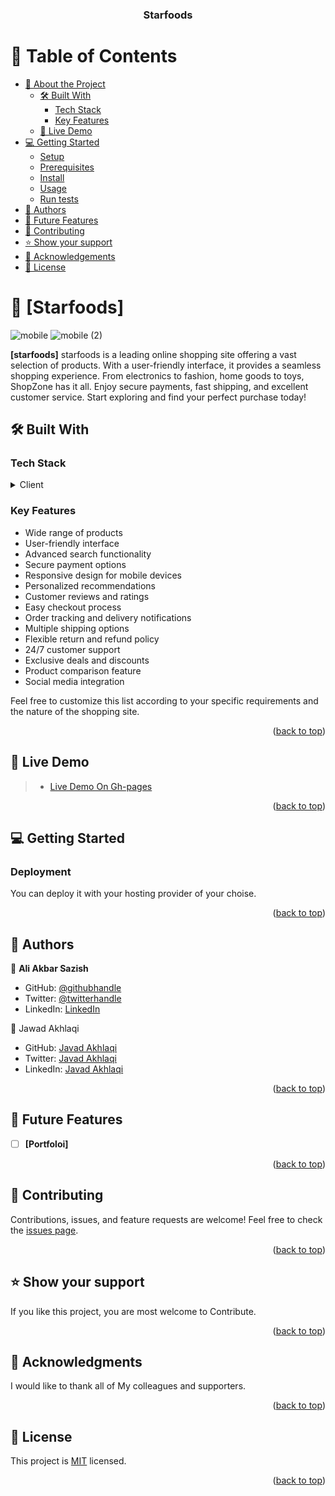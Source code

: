 <a name="readme-top"></a>

<div align="center">
  <h3><b> Starfoods </b></h3>
</div>

# 📗 Table of Contents

- [📖 About the Project](#about-project)
  - [🛠 Built With](#built-with)
    - [Tech Stack](#tech-stack)
    - [Key Features](#key-features)
  - [🚀 Live Demo](#live-demo)
- [💻 Getting Started](#getting-started)
  - [Setup](#setup)
  - [Prerequisites](#prerequisites)
  - [Install](#install)
  - [Usage](#usage)
  - [Run tests](#run-tests)
- [👥 Authors](#authors)
- [🔭 Future Features](#future-features)
- [🤝 Contributing](#contributing)
- [⭐️ Show your support](#support)
- [🙏 Acknowledgements](#acknowledgements)
- [📝 License](#license)

<!-- PROJECT DESCRIPTION -->

# 📖 [Starfoods] <a name="about-project"></a>


![mobile](https://github.com/akbarsazish/starfoods/assets/97288972/c75dbed4-687b-448e-89fc-0b8907cac61b)
![mobile (2)](https://github.com/akbarsazish/starfoods/assets/97288972/195c9eda-ddc4-4f43-affc-2fee4405bb36)

**[starfoods]** starfoods is a leading online shopping site offering a vast selection of products. With a user-friendly interface, it provides a seamless shopping experience. From electronics to fashion, home goods to toys, ShopZone has it all. Enjoy secure payments, fast shipping, and excellent customer service. Start exploring and find your perfect purchase today!

## 🛠 Built With <a name="built-with"></a>

### Tech Stack <a name="tech-stack"></a>

<details>
  <summary>Client</summary>
  <ul>
    <li><a href="#">HTML</a></li>
    <li><a href="#">CSS</a></li>
    <li><a href="#">JavaScript</a></li>
    <li><a href="#"> jQuery </a></li>
     <li><a href="#"> Bootstrap </a></li>
  </ul>
     <summary>Server</summary>
  <ul>
    <li><a href="#">SQL server</a></li>
    <li><a href="#"> Laravel </a></li>
  </ul>
</details>


<!-- Features -->

### Key Features <a name="key-features"></a>
<ul>
  <li>Wide range of products</li>
  <li>User-friendly interface</li>
  <li>Advanced search functionality</li>
  <li>Secure payment options</li>
  <li>Responsive design for mobile devices</li>
  <li>Personalized recommendations</li>
  <li>Customer reviews and ratings</li>
  <li>Easy checkout process</li>
  <li>Order tracking and delivery notifications</li>
  <li>Multiple shipping options</li>
  <li>Flexible return and refund policy</li>
  <li>24/7 customer support</li>
  <li>Exclusive deals and discounts</li>
  <li>Product comparison feature</li>
  <li>Social media integration</li>
</ul>

Feel free to customize this list according to your specific requirements and the nature of the shopping site.

<p align="right">(<a href="#readme-top">back to top</a>)</p>

<!-- LIVE DEMO -->
## 🚀 Live Demo <a name="live-demo"></a>

> - [Live Demo On Gh-pages](https://starfoods.ir)

<p align="right">(<a href="#readme-top">back to top</a>)</p>

<!-- GETTING STARTED -->

## 💻 Getting Started <a name="getting-started"></a>


### Deployment
You can deploy it with your hosting provider of your choise.

<p align="right">(<a href="#readme-top">back to top</a>)</p>

<!-- AUTHORS -->

## 👥 Authors <a name="authors"> </a>  

👤 **Ali Akbar Sazish**

- GitHub: [@githubhandle](https://github.com/akbarsazish)
- Twitter: [@twitterhandle](https://twitter.com/AliAkbarSazish1)
- LinkedIn: [LinkedIn](https://www.linkedin.com/in/ali-akbar-sazish/)

👤 Jawad Akhlaqi

- GitHub: [Javad Akhlaqi](https://github.com/javadAli)
- Twitter: [Javad Akhlaqi](https://twitter.com/)
- LinkedIn: [Javad Akhlaqi](https://www.linkedin.com/in/javad-akhlaqi-b68721217/)

<p align="right">(<a href="#readme-top">back to top</a>)</p>

<!-- FUTURE FEATURES -->

## 🔭 Future Features <a name="future-features"></a>

- [ ] **[Portfoloi]**


<p align="right">(<a href="#readme-top">back to top</a>)</p>

<!-- CONTRIBUTING -->

## 🤝 Contributing <a name="contributing"></a>
Contributions, issues, and feature requests are welcome!
Feel free to check the [issues page](../../issues/).

<p align="right">(<a href="#readme-top">back to top</a>)</p>


## ⭐️ Show your support <a name="support"></a>
If you like this project, you are most welcome to Contribute.

<p align="right">(<a href="#readme-top">back to top</a>)</p>


<!-- Acknowledgments -->
## 🙏 Acknowledgments <a name="acknowledgements"></a>
I would like to thank all of My colleagues and supporters.

<p align="right">(<a href="#readme-top">back to top</a>)</p>


<!-- LICENSE -->
## 📝 License <a name="license"></a>
This project is [MIT](./LICENSE) licensed. 

<p align="right">(<a href="#readme-top">back to top</a>)</p>

